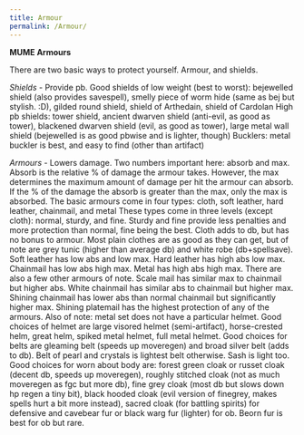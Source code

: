 ```yaml
---
title: Armour
permalink: /Armour/
---
```


**MUME Armours**

There are two basic ways to protect yourself. Armour, and shields.

*Shields* - Provide pb. Good shields of low weight (best to worst):
bejewelled shield (also provides savespell), smelly piece of worm hide
(same as bej but stylish. :D), gilded round shield, shield of Arthedain,
shield of Cardolan High pb shields: tower shield, ancient dwarven shield
(anti-evil, as good as tower), blackened dwarven shield (evil, as good
as tower), large metal wall shield (bejewelled is as good pbwise and is
lighter, though) Bucklers: metal buckler is best, and easy to find
(other than artifact)

*Armours* - Lowers damage. Two numbers important here: absorb and max.
Absorb is the relative % of damage the armour takes. However, the max
determines the maximum amount of damage per hit the armour can absorb.
If the % of the damage the absorb is greater than the max, only the max
is absorbed. The basic armours come in four types: cloth, soft leather,
hard leather, chainmail, and metal These types come in three levels
(except cloth): normal, sturdy, and fine. Sturdy and fine provide less
penalties and more protection than normal, fine being the best. Cloth
adds to db, but has no bonus to armour. Most plain clothes are as good
as they can get, but of note are grey tunic (higher than average db) and
white robe (db+spellsave). Soft leather has low abs and low max. Hard
leather has high abs low max. Chainmail has low abs high max. Metal has
high abs high max. There are also a few other armours of note. Scale
mail has similar max to chainmail but higher abs. White chainmail has
similar abs to chainmail but higher max. Shining chainmail has lower abs
than normal chainmail but significantly higher max. Shining platemail
has the highest protection of any of the armours. Also of note: metal
set does not have a particular helmet. Good choices of helmet are large
visored helmet (semi-artifact), horse-crested helm, great helm, spiked
metal helmet, full metal helmet. Good choices for belts are gleaming
belt (speeds up moveregen) and broad silver belt (adds to db). Belt of
pearl and crystals is lightest belt otherwise. Sash is light too. Good
choices for worn about body are: forest green cloak or russet cloak
(decent db, speeds up moveregen), roughly stitched cloak (not as much
moveregen as fgc but more db), fine grey cloak (most db but slows down
hp regen a tiny bit), black hooded cloak (evil version of finegrey,
makes spells hurt a bit more instead), sacred cloak (for battling
spirits) for defensive and cavebear fur or black warg fur (lighter) for
ob. Beorn fur is best for ob but rare.